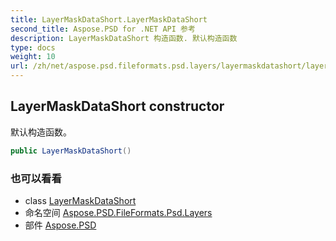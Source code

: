 ```yaml
---
title: LayerMaskDataShort.LayerMaskDataShort
second_title: Aspose.PSD for .NET API 参考
description: LayerMaskDataShort 构造函数. 默认构造函数
type: docs
weight: 10
url: /zh/net/aspose.psd.fileformats.psd.layers/layermaskdatashort/layermaskdatashort/
---
```

## LayerMaskDataShort constructor

默认构造函数。

```csharp
public LayerMaskDataShort()
```

### 也可以看看

* class [LayerMaskDataShort](../)
* 命名空间 [Aspose.PSD.FileFormats.Psd.Layers](../../layermaskdatashort/)
* 部件 [Aspose.PSD](../../../)



